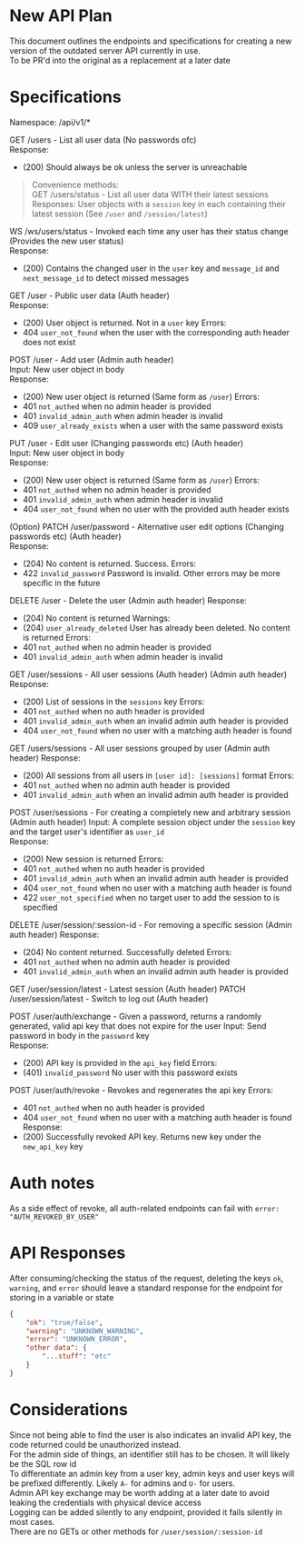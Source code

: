 # New API Plan
This document outlines the endpoints and specifications for creating a new version of the outdated server API currently in use.  
To be PR'd into the original as a replacement at a later date

# Specifications
Namespace: /api/v1/*

GET /users - List all user data (No passwords ofc)  
Response:
- (200) Should always be ok unless the server is unreachable

> Convenience methods:  
> GET /users/status - List all user data WITH their latest sessions  
> Responses: User objects with a `session` key in each containing their latest session (See `/user` and `/session/latest`)

WS /ws/users/status - Invoked each time any user has their status change (Provides the new user status)  
Response:
- (200) Contains the changed user in the `user` key and `message_id` and `next_message_id` to detect missed messages

GET /user - Public user data (Auth header)  
Response:
- (200) User object is returned. Not in a `user` key
Errors: 
- 404 `user_not_found` when the user with the corresponding auth header does not exist

POST /user - Add user (Admin auth header)  
Input: New user object in body  
Response:
- (200) New user object is returned (Same form as `/user`)
Errors:
- 401 `not_authed` when no admin header is provided
- 401 `invalid_admin_auth` when admin header is invalid
- 409 `user_already_exists` when a user with the same password exists

PUT /user - Edit user (Changing passwords etc) (Auth header)  
Input: New user object in body  
Response:
- (200) New user object is returned (Same form as `/user`)
Errors:
- 401 `not_authed` when no admin header is provided
- 401 `invalid_admin_auth` when admin header is invalid
- 404 `user_not_found` when no user with the provided auth header exists

(Option) PATCH /user/password - Alternative user edit options (Changing passwords etc) (Auth header)  
Response:
- (204) No content is returned. Success.
Errors:
- 422 `invalid_password` Password is invalid. Other errors may be more specific in the future

DELETE /user - Delete the user (Admin auth header)
Response:
- (204) No content is returned
Warnings:
- (204) `user_already_deleted` User has already been deleted. No content is returned
Errors:
- 401 `not_authed` when no admin header is provided
- 401 `invalid_admin_auth` when admin header is invalid

GET /user/sessions - All user sessions (Auth header) (Admin auth header)
Response:
- (200) List of sessions in the `sessions` key
Errors:
- 401 `not_authed` when no auth header is provided
- 401 `invalid_admin_auth` when an invalid admin auth header is provided
- 404 `user_not_found` when no user with a matching auth header is found

GET /users/sessions - All user sessions grouped by user (Admin auth header)
Response:
- (200) All sessions from all users in `[user id]: [sessions]` format
Errors:
- 401 `not_authed` when no admin auth header is provided
- 401 `invalid_admin_auth` when an invalid admin auth header is provided

POST /user/sessions - For creating a completely new and arbitrary session (Admin auth header)
Input: A complete session object under the `session` key and the target user's identifier as `user_id`  
Response:
- (200) New session is returned
Errors:
- 401 `not_authed` when no auth header is provided
- 401 `invalid_admin_auth` when an invalid admin auth header is provided
- 404 `user_not_found` when no user with a matching auth header is found
- 422 `user_not_specified` when no target user to add the session to is specified

DELETE /user/session/:session-id - For removing a specific session (Admin auth header)
Response:
- (204) No content returned. Successfully deleted
Errors:
- 401 `not_authed` when no admin auth header is provided
- 401 `invalid_admin_auth` when an invalid admin auth header is provided

GET /user/session/latest - Latest session (Auth header)
PATCH /user/session/latest - Switch to log out (Auth header)

POST /user/auth/exchange - Given a password, returns a randomly generated, valid api key that does not expire for the user
Input: Send password in body in the `password` key  
Response:
- (200) API key is provided in the `api_key` field
Errors:
- (401) `invalid_password` No user with this password exists

POST /user/auth/revoke - Revokes and regenerates the api key
Errors:
- 401 `not_authed` when no auth header is provided
- 404 `user_not_found` when no user with a matching auth header is found
Response:
- (200) Successfully revoked API key. Returns new key under the `new_api_key` key

# Auth notes
As a side effect of revoke, all auth-related endpoints can fail with `error: "AUTH_REVOKED_BY_USER"`

# API Responses
After consuming/checking the status of the request, deleting the keys `ok`, `warning`, and `error` should leave a standard response for the endpoint for storing in a variable or state
```json
{
	"ok": "true/false",
	"warning": "UNKNOWN_WARNING",
	"error": "UNKNOWN_ERROR",
	"other data": {
		"...stuff": "etc"
	}
}
```

# Considerations
Since not being able to find the user is also indicates an invalid API key, the code returned could be unauthorized instead.  
For the admin side of things, an identifier still has to be chosen. It will likely be the SQL row id  
To differentiate an admin key from a user key, admin keys and user keys will be prefixed differently. Likely `A-` for admins and `U-` for users.  
Admin API key exchange may be worth adding at a later date to avoid leaking the credentials with physical device access  
Logging can be added silently to any endpoint, provided it fails silently in most cases.  
There are no GETs or other methods for `/user/session/:session-id`